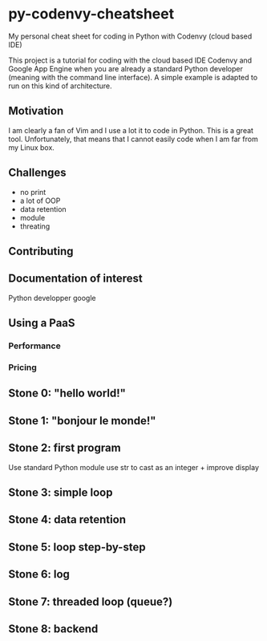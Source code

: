 py-codenvy-cheatsheet
=====================

My personal cheat sheet for coding in Python with Codenvy (cloud based IDE)

This project is a tutorial for coding with the cloud based IDE Codenvy and Google App Engine when you are already a standard Python developer (meaning with the command line interface). A simple example is adapted to run on this kind of architecture.

## Motivation

I am clearly a fan of Vim and I use a lot it to code in Python. This is a great tool. Unfortunately, that means that I cannot easily code when I am far from my Linux box.

## Challenges

+ no print
+ a lot of OOP
+ data retention
+ module
+ threating

## Contributing

## Documentation of interest

Python developper google

## Using a PaaS

### Performance

### Pricing

## Stone 0: "hello world!"

## Stone 1: "bonjour le monde!"

## Stone 2: first program

Use standard Python module
use str to cast as an integer + improve display

## Stone 3: simple loop

## Stone 4: data retention

## Stone 5: loop step-by-step

## Stone 6: log

## Stone 7: threaded loop (queue?)

## Stone 8: backend

[paas]: http://en.wikipedia.org/wiki/Platform_as_a_service
